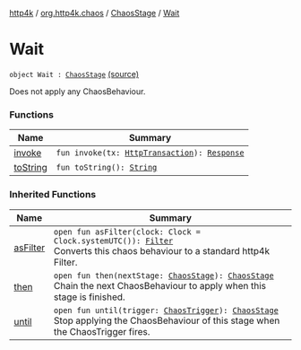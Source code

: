 [http4k](../../../index.md) / [org.http4k.chaos](../../index.md) / [ChaosStage](../index.md) / [Wait](./index.md)

# Wait

`object Wait : `[`ChaosStage`](../index.md) [(source)](https://github.com/http4k/http4k/blob/master/http4k-testing-chaos/src/main/kotlin/org/http4k/chaos/ChaosStage.kt#L37)

Does not apply any ChaosBehaviour.

### Functions

| Name | Summary |
|---|---|
| [invoke](invoke.md) | `fun invoke(tx: `[`HttpTransaction`](../../../org.http4k.core/-http-transaction/index.md)`): `[`Response`](../../../org.http4k.core/-response/index.md) |
| [toString](to-string.md) | `fun toString(): `[`String`](https://kotlinlang.org/api/latest/jvm/stdlib/kotlin/-string/index.html) |

### Inherited Functions

| Name | Summary |
|---|---|
| [asFilter](../as-filter.md) | `open fun asFilter(clock: Clock = Clock.systemUTC()): `[`Filter`](../../../org.http4k.core/-filter/index.md)<br>Converts this chaos behaviour to a standard http4k Filter. |
| [then](../then.md) | `open fun then(nextStage: `[`ChaosStage`](../index.md)`): `[`ChaosStage`](../index.md)<br>Chain the next ChaosBehaviour to apply when this stage is finished. |
| [until](../until.md) | `open fun until(trigger: `[`ChaosTrigger`](../../-chaos-trigger.md)`): `[`ChaosStage`](../index.md)<br>Stop applying the ChaosBehaviour of this stage when the ChaosTrigger fires. |
